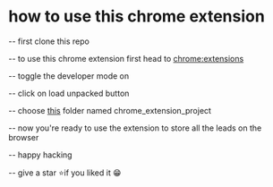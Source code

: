 # how to use this chrome extension

-- first clone this repo

-- to use this chrome extension first head to [chrome:extensions](https://chrome://extensions/)

-- toggle the developer mode on

-- click on load unpacked button

-- choose [this]() folder named chrome_extension_project

-- now you're ready to use the extension to store all the leads on the browser 

-- happy hacking

-- give a star ⭐if you liked it 😁
